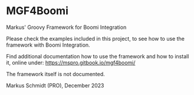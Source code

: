 # MGF4Boomi
Markus' Groovy Framework for Boomi Integration

Please check the examples included in this project, to see how to use the framework with Boomi Integration.

Find additional documentation how to use the framework and how to install it, online under: https://mspro.gitbook.io/mgf4boomi/ 

The framework itself is not documented.

Markus Schmidt (PRO), December 2023